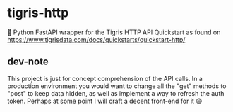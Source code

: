 # tigris-http
🐍 Python FastAPI wrapper for the Tigris HTTP API Quickstart as found on 
https://www.tigrisdata.com/docs/quickstarts/quickstart-http/


## dev-note
This project is just for concept comprehension of the API calls. In a production environment you would want to change
all the "get" methods to "post" to keep data hidden, as well as implement a way to refresh the auth token. Perhaps at 
some point I will craft a decent front-end for it 😅
